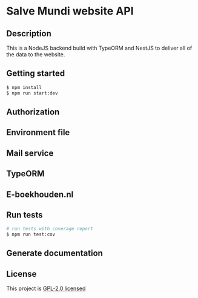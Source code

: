 # Salve Mundi website API

## Description

This is a NodeJS backend build with TypeORM and NestJS to deliver all of the data to the website. 

## Getting started

```bash
$ npm install
$ npm run start:dev
```

## Authorization


## Environment file


## Mail service


## TypeORM


## E-boekhouden.nl


## Run tests

```bash
# run tests with coverage report
$ npm run test:cov
```

## Generate documentation


## License

This project is [GPL-2.0 licensed](LICENSE)
